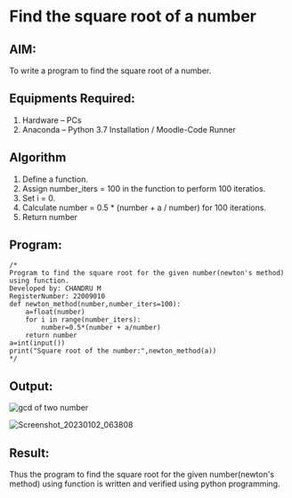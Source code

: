 # Find the square root of a number

## AIM:
To write a program to find the square root of a number.

## Equipments Required:
1. Hardware – PCs
2. Anaconda – Python 3.7 Installation / Moodle-Code Runner

## Algorithm
1. Define a function.
2. Assign number_iters = 100 in the function to perform 100 iteratios.
3. Set i = 0.
4. Calculate  number = 0.5 * (number + a / number) for 100 iterations.
5. Return number

## Program:
```
/*
Program to find the square root for the given number(newton's method) using function.
Developed by: CHANDRU M
RegisterNumber: 22009010
def newton_method(number,number_iters=100):
    a=float(number)
    for i in range(number_iters):
        number=0.5*(number + a/number)
    return number
a=int(input())
print("Square root of the number:",newton_method(a))
*/
```

## Output:
![gcd of two number](gcd.png)

![Screenshot_20230102_063808](https://user-images.githubusercontent.com/118644502/210235710-d058d939-90a9-40e8-bf40-c76160e70283.png)

## Result:
Thus the program to find the square root for the given number(newton's method) using function is written and verified using python programming.

